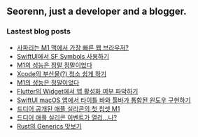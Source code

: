 ## Seorenn, just a developer and a blogger.

### Lastest blog posts

<!-- BLOG-POST-LIST:START -->
- [사파리는 M1 맥에서 가장 빠른 웹 브라우저?](https://seorenn.tistory.com/172)
- [SwiftUI에서 SF Symbols 사용하기](https://seorenn.tistory.com/170)
- [M1의 성능은 정말 정말이었다](https://seorenn.tistory.com/171)
- [Xcode의 부산물(?) 청소 쉽게 하기](https://seorenn.tistory.com/169)
- [M1의 성능은 정말이었다](https://seorenn.tistory.com/168)
- [Flutter의 Widget에서 앱 활성화 여부 파악하기](https://seorenn.tistory.com/167)
- [SwiftUI macOS 앱에서 타이틀 바와 툴바가 통합된 윈도우 구현하기](https://seorenn.tistory.com/166)
- [드디어 공개된 애플 실리콘의 첫 칩셋 M1](https://seorenn.tistory.com/165)
- [드디어 애플 실리콘 이벤트가 열리...나?](https://seorenn.tistory.com/164)
- [Rust의 Generics 맛보기](https://seorenn.tistory.com/163)
<!-- BLOG-POST-LIST:END -->

